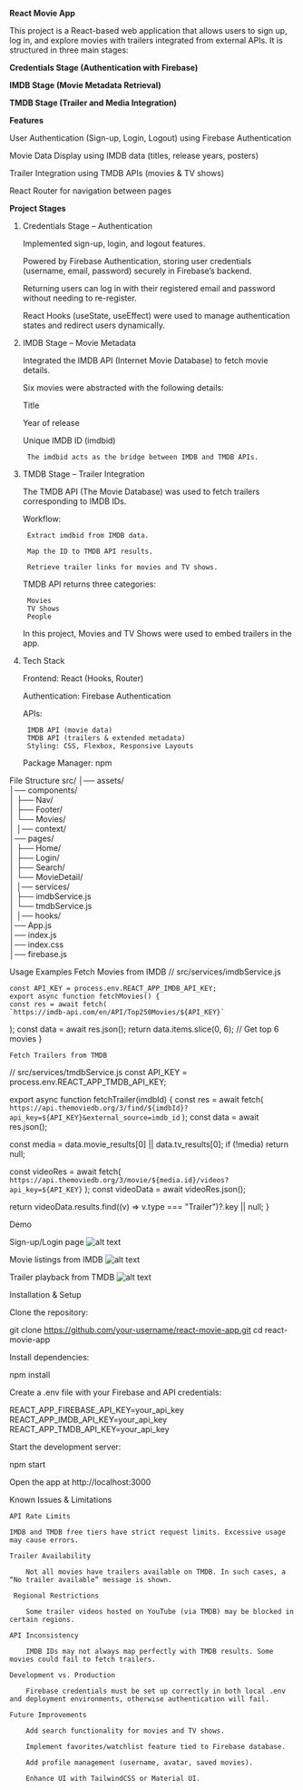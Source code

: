 **React Movie App**

This project is a React-based web application that allows users to sign up, log in, and explore movies with trailers integrated from external APIs. It is structured in three main stages:

**Credentials Stage (Authentication with Firebase)**

**IMDB Stage (Movie Metadata Retrieval)**

**TMDB Stage (Trailer and Media Integration)**

**Features**

User Authentication (Sign-up, Login, Logout) using Firebase Authentication

Movie Data Display using IMDB data (titles, release years, posters)

Trailer Integration using TMDB APIs (movies & TV shows)

React Router for navigation between pages


**Project Stages**
1. Credentials Stage – Authentication

    Implemented sign-up, login, and logout features.

    Powered by Firebase Authentication, storing user credentials (username, email, password) securely in Firebase’s backend.

    Returning users can log in with their registered email and password without needing to re-register.

    React Hooks (useState, useEffect) were used to manage authentication states and redirect users dynamically.

2. IMDB Stage – Movie Metadata

    Integrated the IMDB API (Internet Movie Database) to fetch movie details.

    Six movies were abstracted with the following details:

     Title

     Year of release

     Unique IMDB ID (imdbid)

        The imdbid acts as the bridge between IMDB and TMDB APIs.

3. TMDB Stage – Trailer Integration

    The TMDB API (The Movie Database) was used to fetch trailers corresponding to IMDB IDs.

    Workflow:

        Extract imdbid from IMDB data.

        Map the ID to TMDB API results.

        Retrieve trailer links for movies and TV shows.

    TMDB API returns three categories:

        Movies
        TV Shows
        People

    In this project, Movies and TV Shows were used to embed trailers in the app.

4. Tech Stack

    Frontend: React (Hooks, Router)

    Authentication: Firebase Authentication

    APIs:

        IMDB API (movie data)
        TMDB API (trailers & extended metadata)
        Styling: CSS, Flexbox, Responsive Layouts

    Package Manager: npm

File Structure
src/
│── assets/               
│── components/          
│    ├── Nav/           
│    ├── Footer/          
│    └── Movies/             
│
│── context/              
│── pages/               
│    ├── Home/             
│    ├── Login/                 
│    ├── Search/          
│    └── MovieDetail/     
│
│── services/             
│    ├── imdbService.js    
│    └── tmdbService.js    
│
│── hooks/                
│── App.js             
│── index.js               
│── index.css             
│── firebase.js          

Usage Examples
    Fetch Movies from IMDB
    // src/services/imdbService.js
    
    const API_KEY = process.env.REACT_APP_IMDB_API_KEY;
    export async function fetchMovies() {
    const res = await fetch(
    `https://imdb-api.com/en/API/Top250Movies/${API_KEY}`
  );
  const data = await res.json();
  return data.items.slice(0, 6); // Get top 6 movies
}

    Fetch Trailers from TMDB
// src/services/tmdbService.js
const API_KEY = process.env.REACT_APP_TMDB_API_KEY;

export async function fetchTrailer(imdbId) {
  const res = await fetch(
    `https://api.themoviedb.org/3/find/${imdbId}?api_key=${API_KEY}&external_source=imdb_id`
  );
  const data = await res.json();

  const media = data.movie_results[0] || data.tv_results[0];
  if (!media) return null;

  const videoRes = await fetch(
    `https://api.themoviedb.org/3/movie/${media.id}/videos?api_key=${API_KEY}`
  );
  const videoData = await videoRes.json();

  return videoData.results.find((v) => v.type === "Trailer")?.key || null;
}

Demo

Sign-up/Login page
![alt text](image.png)

Movie listings from IMDB
![alt text](image-1.png)

Trailer playback from TMDB
![alt text](image-2.png)

Installation & Setup

Clone the repository:

git clone https://github.com/your-username/react-movie-app.git
cd react-movie-app


Install dependencies:

npm install


Create a .env file with your Firebase and API credentials:

REACT_APP_FIREBASE_API_KEY=your_api_key
REACT_APP_IMDB_API_KEY=your_api_key
REACT_APP_TMDB_API_KEY=your_api_key


Start the development server:

npm start


Open the app at http://localhost:3000

 Known Issues & Limitations

    API Rate Limits

    IMDB and TMDB free tiers have strict request limits. Excessive usage may cause errors.

    Trailer Availability

        Not all movies have trailers available on TMDB. In such cases, a “No trailer available” message is shown.

     Regional Restrictions

        Some trailer videos hosted on YouTube (via TMDB) may be blocked in certain regions.

    API Inconsistency

        IMDB IDs may not always map perfectly with TMDB results. Some movies could fail to fetch trailers.

    Development vs. Production

        Firebase credentials must be set up correctly in both local .env and deployment environments, otherwise authentication will fail.

    Future Improvements

        Add search functionality for movies and TV shows.

        Implement favorites/watchlist feature tied to Firebase database.

        Add profile management (username, avatar, saved movies).

        Enhance UI with TailwindCSS or Material UI.
